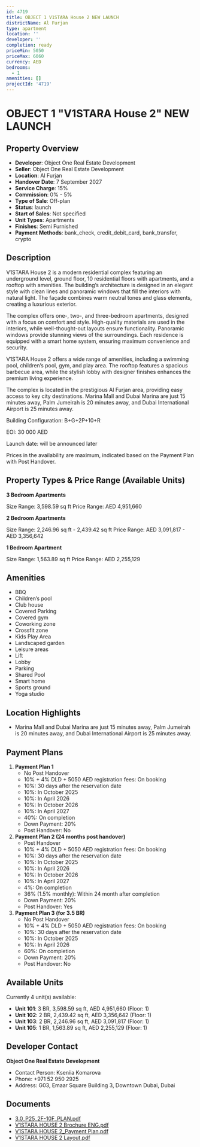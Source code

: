 ```yaml
---
id: 4719
title: OBJECT 1 V1STARA House 2 NEW LAUNCH
districtName: Al Furjan
type: apartment
location: ''
developer: ''
completion: ready
priceMin: 5050
priceMax: 6060
currency: AED
bedrooms:
  - 1
amenities: []
projectId: '4719'
---
```


# OBJECT 1 "V1STARA House 2" NEW LAUNCH

## Property Overview
- **Developer**: Object One Real Estate Development
- **Seller**: Object One Real Estate Development
- **Location**: Al Furjan
- **Handover Date**: 7 September 2027
- **Service Charge**: 15%
- **Commission**: 0% - 5%
- **Type of Sale**: Off-plan
- **Status**: launch
- **Start of Sales**: Not specified
- **Unit Types**: Apartments
- **Finishes**: Semi Furnished
- **Payment Methods**: bank_check, credit_debit_card, bank_transfer, crypto

## Description
V1STARA House 2 is a modern residential complex featuring an underground level, ground floor, 10 residential floors with apartments, and a rooftop with amenities. The building’s architecture is designed in an elegant style with clean lines and panoramic windows that fill the interiors with natural light. The façade combines warm neutral tones and glass elements, creating a luxurious exterior.

The complex offers one-, two-, and three-bedroom apartments, designed with a focus on comfort and style. High-quality materials are used in the interiors, while well-thought-out layouts ensure functionality. Panoramic windows provide stunning views of the surroundings. Each residence is equipped with a smart home system, ensuring maximum convenience and security.

V1STARA House 2 offers a wide range of amenities, including a swimming pool, children’s pool, gym, and play area. The rooftop features a spacious barbecue area, while the stylish lobby with designer finishes enhances the premium living experience.

The complex is located in the prestigious Al Furjan area, providing easy access to key city destinations. Marina Mall and Dubai Marina are just 15 minutes away, Palm Jumeirah is 20 minutes away, and Dubai International Airport is 25 minutes away.

Building Configuration: B+G+2P+10+R

EOI: 30 000 AED

Launch date: will be announced later

Prices in the availability are maximum, indicated based on the Payment Plan with Post Handover.

## Property Types & Price Range (Available Units)
**3 Bedroom Apartments**

Size Range: 3,598.59 sq ft
Price Range: AED 4,951,660

**2 Bedroom Apartments**

Size Range: 2,246.96 sq ft - 2,439.42 sq ft
Price Range: AED 3,091,817 - AED 3,356,642

**1 Bedroom Apartment**

Size Range: 1,563.89 sq ft
Price Range: AED 2,255,129

## Amenities
- BBQ
- Children’s pool
- Club house
- Covered Parking
- Covered gym
- Coworking zone
- Crossfit zone
- Kids Play Area
- Landscaped garden
- Leisure areas
- Lift
- Lobby
- Parking
- Shared Pool
- Smart home
- Sports ground
- Yoga studio

## Location Highlights
- Marina Mall and Dubai Marina are just 15 minutes away, Palm Jumeirah is 20 minutes away, and Dubai International Airport is 25 minutes away.

## Payment Plans
1. **Payment Plan 1**
   - No Post Handover
   - 10% + 4% DLD + 5050 AED registration fees: On booking
   - 10%: 30 days after the reservation date
   - 10%: In October 2025
   - 10%: In April 2026
   - 10%: In October 2026
   - 10%: In April 2027
   - 40%: On completion
   - Down Payment: 20%
   - Post Handover: No
2. **Payment Plan 2 (24 months post handover)**
   - Post Handover
   - 10% + 4% DLD + 5050 AED registration fees: On booking
   - 10%: 30 days after the reservation date
   - 10%: In October 2025
   - 10%: In April 2026
   - 10%: In October 2026
   - 10%: In April 2027
   - 4%: On completion
   - 36% (1.5% monthly): Within 24 month after completion
   - Down Payment: 20%
   - Post Handover: Yes
3. **Payment Plan 3 (for 3.5 BR)**
   - No Post Handover
   - 10% + 4% DLD + 5050 AED registration fees: On booking
   - 10%: 30 days after the reservation date
   - 10%: In October 2025
   - 10%: In April 2026
   - 60%: On completion
   - Down Payment: 20%
   - Post Handover: No

## Available Units
Currently 4 unit(s) available:
- **Unit 101**: 3 BR, 3,598.59 sq ft, AED 4,951,660 (Floor: 1)
- **Unit 102**: 2 BR, 2,439.42 sq ft, AED 3,356,642 (Floor: 1)
- **Unit 103**: 2 BR, 2,246.96 sq ft, AED 3,091,817 (Floor: 1)
- **Unit 105**: 1 BR, 1,563.89 sq ft, AED 2,255,129 (Floor: 1)

## Developer Contact
**Object One Real Estate Development**
- Contact Person: Kseniia Komarova
- Phone: +971 52 950 2925
- Address: G03, Emaar Square Building 3, Downtown Dubai, Dubai

## Documents
- [3.0_P25_2F-10F_PLAN.pdf](https://cdn.geniemap.net/2025/03/19/WyWqvGQ8GiStDwdnyIZ7NR5HkgiSrY4d5wBFHPF1.pdf)
- [V1STARA HOUSE 2 Brochure ENG.pdf](https://cdn.geniemap.net/2025/03/24/1QLFfeSBMLiZxLZkuK5lp9WpFwRIqkO6Gb8w3hiI.pdf)
- [V1STARA HOUSE 2_Payment Plan.pdf](https://cdn.geniemap.net/2025/03/24/IwXabKGSRsw4ozST4aHPvDUrg6HGZ6khi1WR0IE4.pdf)
- [V1STARA HOUSE 2 Layout.pdf](https://cdn.geniemap.net/2025/03/27/vPem5XHRqp8NXmz36bNz9FrmOcMaLFF4s2xXtIgE.pdf)
